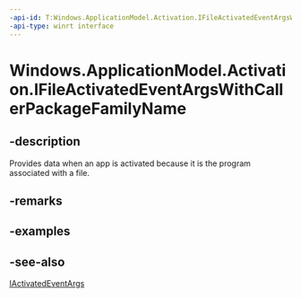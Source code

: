 ```yaml
---
-api-id: T:Windows.ApplicationModel.Activation.IFileActivatedEventArgsWithCallerPackageFamilyName
-api-type: winrt interface
---
```


<!-- Interface syntax.
public interface IFileActivatedEventArgsWithCallerPackageFamilyName : Windows.ApplicationModel.Activation.IActivatedEventArgs
-->

# Windows.ApplicationModel.Activation.IFileActivatedEventArgsWithCallerPackageFamilyName

## -description
Provides data when an app is activated because it is the program associated with a file.

## -remarks

## -examples

## -see-also
[IActivatedEventArgs](iactivatedeventargs.md)